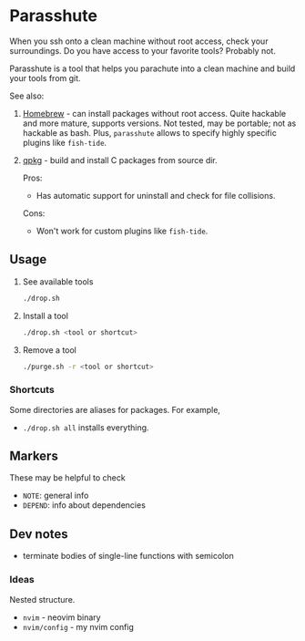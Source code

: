 # Parasshute

When you ssh onto a clean machine without root access, check your surroundings.
Do you have access to your favorite tools? Probably not.

Parasshute is a tool that helps you parachute into a clean machine and build
your tools from git.

See also:

1. [Homebrew](https://docs.brew.sh/Homebrew-on-Linux) - can install packages
   without root access. Quite hackable and more mature, supports
   versions. Not tested, may be portable; not as hackable as bash.
   Plus, `parasshute` allows to specify highly specific plugins like `fish-tide`.
2. [qpkg](https://nullprogram.com/blog/2018/03/27/) - build and install C packages 
   from source dir.

   Pros:
   - Has automatic support for uninstall and check for file collisions.

   Cons:
   - Won't work for custom plugins like `fish-tide`.

## Usage

1. See available tools

     ```bash
    ./drop.sh 
    ```

2. Install a tool

     ```bash
    ./drop.sh <tool or shortcut>
    ```

3. Remove a tool
    
     ```bash
    ./purge.sh -r <tool or shortcut>
    ```

### Shortcuts

Some directories are aliases for packages. For example,

- `./drop.sh all` installs everything.

## Markers

These may be helpful to check

- `NOTE`: general info
- `DEPEND`: info about dependencies

## Dev notes

- terminate bodies of single-line functions with semicolon

### Ideas

Nested structure.

- `nvim` - neovim binary
- `nvim/config` - my nvim config
